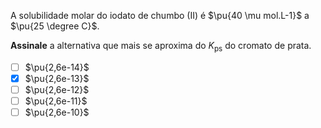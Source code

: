 A solubilidade molar do iodato de chumbo (II) é $\pu{40 \mu mol.L-1}$ a $\pu{25 \degree C}$.

**Assinale** a alternativa que mais se aproxima do $K_\mathrm{ps}$ do cromato de prata.

- [ ] $\pu{2,6e-14}$
- [x] $\pu{2,6e-13}$
- [ ] $\pu{2,6e-12}$
- [ ] $\pu{2,6e-11}$
- [ ] $\pu{2,6e-10}$